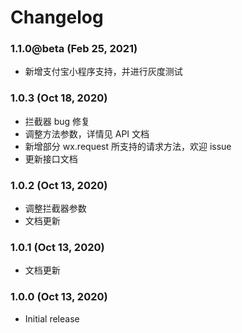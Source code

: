 # Changelog

### 1.1.0@beta (Feb 25, 2021)

- 新增支付宝小程序支持，并进行灰度测试

### 1.0.3 (Oct 18, 2020)

- 拦截器 bug 修复
- 调整方法参数，详情见 API 文档
- 新增部分 wx.request 所支持的请求方法，欢迎 issue
- 更新接口文档

### 1.0.2 (Oct 13, 2020)

- 调整拦截器参数
- 文档更新

### 1.0.1 (Oct 13, 2020)

- 文档更新

### 1.0.0 (Oct 13, 2020)

- Initial release

